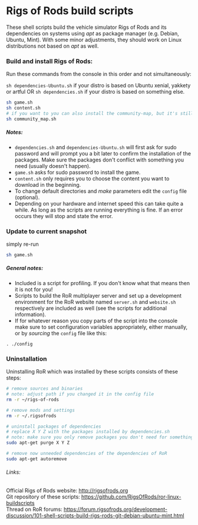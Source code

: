 # Rigs of Rods build scripts
These shell scripts build the vehicle simulator Rigs of Rods and its dependencies on systems using *apt* as package manager (e.g. Debian, Ubuntu, Mint).
With some minor adjustments, they should work on Linux distributions not based on *apt* as well.

### Build and install Rigs of Rods:
Run these commands from the console in this order and not simultaneously:

`sh dependencies-Ubuntu.sh` if your distro is based on Ubuntu xenial, yakkety or artful 
OR 
`sh dependencies.sh` if your distro is based on something else.

```sh
sh game.sh
sh content.sh
# if you want to you can also install the community-map, but it's still WIP
sh community_map.sh
```

##### Notes:
* `dependencies.sh` and `dependencies-Ubuntu.sh` will first ask for sudo password and will prompt you a bit later to confirm the installation of the packages. Make sure the packages don't conflict with something you need (usually doesn't happen).
* `game.sh` asks for sudo password to install the game.  
* `content.sh` only requires you to choose the content you want to download in the beginning.
* To change default directories and *make* parameters edit the `config` file (optional).
* Depending on your hardware and internet speed this can take quite a while. As long as the scripts are running everything is fine. If an error occurs they will stop and state the error.


### Update to current snapshot
simply re-run
```sh
sh game.sh
```

##### General notes:
* Included is a script for profiling. If you don't know what that means then it is not for you!
* Scripts to build the RoR multiplayer server and set up a development environment for the RoR website named `server.sh` and `website.sh`  respectively are included as well (see the scripts for additional information).
* If for whatever reason you copy parts of the script into the console make sure to set configuration
variables appropriately, either manually, or by *sourcing* the `config` file like this:
```
. ./config
```

### Uninstallation

Uninstalling RoR which was installed by these scripts consists of these steps:  

```sh
# remove sources and binaries
# note: adjust path if you changed it in the config file
rm -r ~/rigs-of-rods

# remove mods and settings
rm -r ~/.rigsofrods

# uninstall packages of dependencies
# replace X Y Z with the packages installed by dependencies.sh
# note: make sure you only remove packages you don't need for something else
sudo apt-get purge X Y Z

# remove now unneeded dependencies of the dependencies of RoR
sudo apt-get autoremove
```

###### Links:
Official Rigs of Rods website: http://rigsofrods.org  
Git repository of these scripts: https://github.com/RigsOfRods/ror-linux-buildscripts  
Thread on RoR forums: https://forum.rigsofrods.org/development-discussion/101-shell-scripts-build-rigs-rods-git-debian-ubuntu-mint.html 
